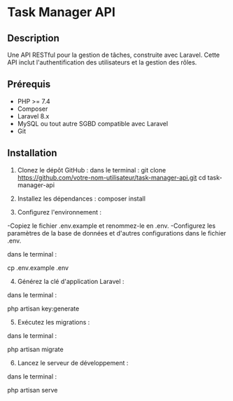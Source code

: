 # Task Manager API

## Description
Une API RESTful pour la gestion de tâches, construite avec Laravel. Cette API inclut l'authentification des utilisateurs et la gestion des rôles.

## Prérequis
- PHP >= 7.4
- Composer
- Laravel 8.x
- MySQL ou tout autre SGBD compatible avec Laravel
- Git

## Installation

1. Clonez le dépôt GitHub :
   dans le terminal :
   git clone https://github.com/votre-nom-utilisateur/task-manager-api.git
   cd task-manager-api

2. Installez les dépendances :
composer install

3. Configurez l'environnement :

-Copiez le fichier .env.example et renommez-le en .env.
-Configurez les paramètres de la base de données et d'autres configurations dans le fichier .env.

dans le terminal :

cp .env.example .env

4. Générez la clé d'application Laravel :

dans le terminal :
 
php artisan key:generate

5. Exécutez les migrations :

dans le terminal :

php artisan migrate

6. Lancez le serveur de développement :

dans le terminal :

php artisan serve